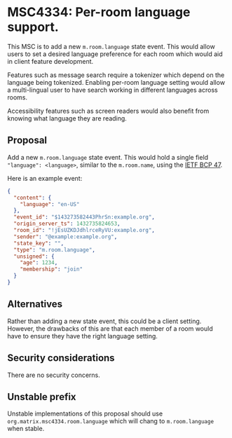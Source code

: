 # MSC4334: Per-room language support.

This MSC is to add a new `m.room.language` state event. This would allow users to set a desired
language preference for each room which would aid in client feature development.

Features such as message search require a tokenizer which depend on the language being tokenized.
Enabling per-room language setting would allow a multi-lingual user to have search working in 
different languages across rooms.

Accessibility features such as screen readers would also benefit from knowing what language they
are reading.

## Proposal

Add a new `m.room.language` state event. This would hold a single field `"language": <language>`, 
similar to the `m.room.name`, using the 
[IETF BCP 47](https://developer.mozilla.org/en-US/docs/Glossary/BCP_47_language_tag).

Here is an example event:
```json
{
  "content": {
    "language": "en-US"
  },
  "event_id": "$143273582443PhrSn:example.org",
  "origin_server_ts": 1432735824653,
  "room_id": "!jEsUZKDJdhlrceRyVU:example.org",
  "sender": "@example:example.org",
  "state_key": "",
  "type": "m.room.language",
  "unsigned": {
    "age": 1234,
    "membership": "join"
  }
}
```

## Alternatives

Rather than adding a new state event, this could be a client setting. However, the drawbacks of
this are that each member of a room would have to ensure they have the right language setting. 

## Security considerations

There are no security concerns. 

## Unstable prefix

Unstable implementations of this proposal should use `org.matrix.msc4334.room.language` which will 
chang to `m.room.language` when stable.
